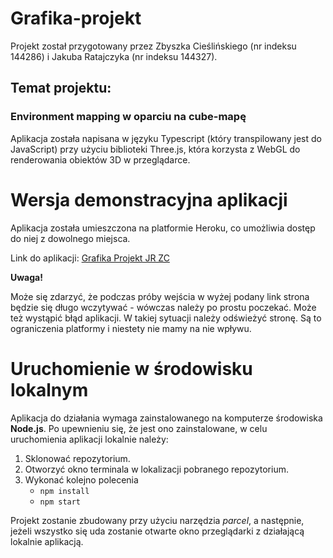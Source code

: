 # Grafika-projekt

Projekt został przygotowany przez Zbyszka Cieślińskiego (nr indeksu 144286) i Jakuba Ratajczyka (nr indeksu 144327).

## Temat projektu:
### Environment mapping w oparciu na cube-mapę

Aplikacja została napisana w języku Typescript (który transpilowany jest do JavaScript) przy użyciu biblioteki Three.js, która korzysta z WebGL do renderowania obiektów 3D w przeglądarce.

# Wersja demonstracyjna aplikacji
Aplikacja została umieszczona na platformie Heroku, co umożliwia dostęp do niej z dowolnego miejsca.

Link do aplikacji: [Grafika Projekt JR ZC](https://projekt-grafika-jr-zc.herokuapp.com/)

**Uwaga!** 

Może się zdarzyć, że podczas próby wejścia w wyżej podany link strona będzie się długo wczytywać - wówczas należy po prostu poczekać. Może też 
wystąpić błąd aplikacji. W takiej sytuacji należy odświeżyć stronę. Są to ograniczenia platformy i niestety nie mamy na nie wpływu.

# Uruchomienie w środowisku lokalnym
Aplikacja do działania wymaga zainstalowanego na komputerze środowiska **Node.js**. Po upewnieniu się, że jest ono zainstalowane, 
w celu uruchomienia aplikacji lokalnie należy: 
1. Sklonować repozytorium.
2. Otworzyć okno terminala w lokalizacji pobranego repozytorium.
3. Wykonać kolejno polecenia 
    - `npm install`
    - `npm start`

Projekt zostanie zbudowany przy użyciu narzędzia _parcel_, a następnie, jeżeli wszystko się uda zostanie otwarte okno przeglądarki z działającą lokalnie aplikacją.

